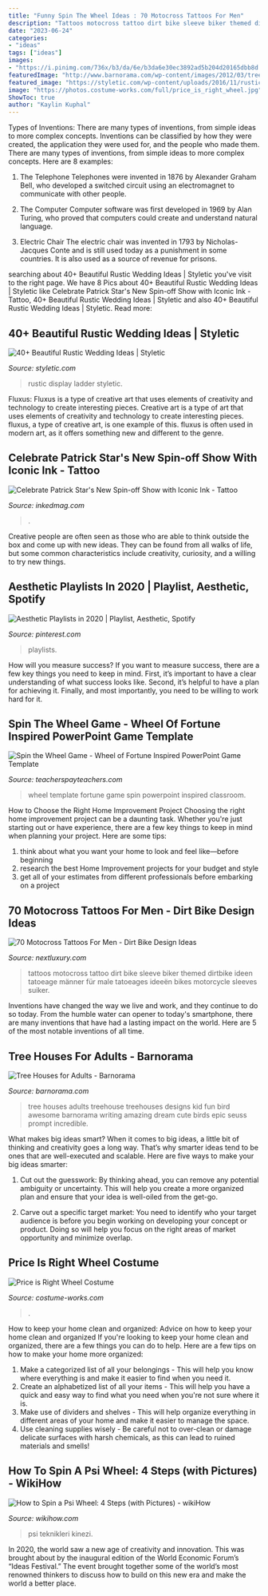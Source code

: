 ```yaml
---
title: "Funny Spin The Wheel Ideas : 70 Motocross Tattoos For Men"
description: "Tattoos motocross tattoo dirt bike sleeve biker themed dirtbike ideen tatoeage männer für male tatoeages ideeën bikes motorcycle sleeves suiker"
date: "2023-06-24"
categories:
- "ideas"
tags: ["ideas"]
images:
- "https://i.pinimg.com/736x/b3/da/6e/b3da6e30ec3892ad5b204d20165dbb8d.jpg"
featuredImage: "http://www.barnorama.com/wp-content/images/2012/03/tree-houses-for-adults/35-tree-houses-for-adults.jpg"
featured_image: "https://styletic.com/wp-content/uploads/2016/11/rustic-wedding-ideas/13-rustic-wedding-ideas.jpg"
image: "https://photos.costume-works.com/full/price_is_right_wheel.jpg"
ShowToc: true
author: "Kaylin Kuphal"
---
```



Types of Inventions: There are many types of inventions, from simple ideas to more complex concepts.
Inventions can be classified by how they were created, the application they were used for, and the people who made them. There are many types of inventions, from simple ideas to more complex concepts. Here are 8 examples:
1. The Telephone 
Telephones were invented in 1876 by Alexander Graham Bell, who developed a switched circuit using an electromagnet to communicate with other people.

2. The Computer 
Computer software was first developed in 1969 by Alan Turing, who proved that computers could create and understand natural language.

3. Electric Chair 
The electric chair was invented in 1793 by Nicholas-Jacques Conte and is still used today as a punishment in some countries. It is also used as a source of revenue for prisons. 

	

		
searching about 40+ Beautiful Rustic Wedding Ideas | Styletic you've visit to the right page. We have 8 Pics about 40+ Beautiful Rustic Wedding Ideas | Styletic like Celebrate Patrick Star&#039;s New Spin-off Show with Iconic Ink - Tattoo, 40+ Beautiful Rustic Wedding Ideas | Styletic and also 40+ Beautiful Rustic Wedding Ideas | Styletic. Read more:
		
    
## 40+ Beautiful Rustic Wedding Ideas | Styletic

<img loading=lazy src="https://styletic.com/wp-content/uploads/2016/11/rustic-wedding-ideas/13-rustic-wedding-ideas.jpg" onerror="this.onerror=null;this.src='https://tse1.mm.bing.net/th?id=OIP.iYEIwpgWmwNF4wV5fB9_jwHaLH&amp;pid=15.1';" alt="40+ Beautiful Rustic Wedding Ideas | Styletic">

_Source: styletic.com_

>rustic display ladder styletic. 

	

Fluxus: Fluxus is a type of creative art that uses elements of creativity and technology to create interesting pieces.
Creative art is a type of art that uses elements of creativity and technology to create interesting pieces. fluxus, a type of creative art, is one example of this. fluxus is often used in modern art, as it offers something new and different to the genre.

    
## Celebrate Patrick Star&#039;s New Spin-off Show With Iconic Ink - Tattoo

<img loading=lazy src="https://www.inkedmag.com/.image/t_share/MTc0NjEwNDM1NjY2ODgwNDU3/patrick-star-fb.jpg" onerror="this.onerror=null;this.src='https://tse3.mm.bing.net/th?id=OIP.0yiCf9XeeTEiMjQJ3WoCpQHaD4&amp;pid=15.1';" alt="Celebrate Patrick Star&#039;s New Spin-off Show with Iconic Ink - Tattoo">

_Source: inkedmag.com_

>. 

	

Creative people are often seen as those who are able to think outside the box and come up with new ideas. They can be found from all walks of life, but some common characteristics include creativity, curiosity, and a willing to try new things.

    
## Aesthetic Playlists In 2020 | Playlist, Aesthetic, Spotify

<img loading=lazy src="https://i.pinimg.com/736x/b3/da/6e/b3da6e30ec3892ad5b204d20165dbb8d.jpg" onerror="this.onerror=null;this.src='https://tse4.mm.bing.net/th?id=OIP.aCNkNluxOmJiZ_g1FJmPLAHaQB&amp;pid=15.1';" alt="Aesthetic Playlists in 2020 | Playlist, Aesthetic, Spotify">

_Source: pinterest.com_

>playlists. 

	

How will you measure success?
If you want to measure success, there are a few key things you need to keep in mind. First, it’s important to have a clear understanding of what success looks like. Second, it’s helpful to have a plan for achieving it. Finally, and most importantly, you need to be willing to work hard for it.

    
## Spin The Wheel Game - Wheel Of Fortune Inspired PowerPoint Game Template

<img loading=lazy src="https://ecdn.teacherspayteachers.com/thumbitem/Spin-the-Wheel-Game-Wheel-of-Fortune-Inspired-PowerPoint-Game-Template-1500876162/original-1598219-2.jpg" onerror="this.onerror=null;this.src='https://tse2.mm.bing.net/th?id=OIP.llk-INSe3FcAVah-h1nK8QAAAA&amp;pid=15.1';" alt="Spin the Wheel Game - Wheel of Fortune Inspired PowerPoint Game Template">

_Source: teacherspayteachers.com_

>wheel template fortune game spin powerpoint inspired classroom. 

	

How to Choose the Right Home Improvement Project
Choosing the right home improvement project can be a daunting task. Whether you're just starting out or have experience, there are a few key things to keep in mind when planning your project. Here are some tips: 
1. think about what you want your home to look and feel like—before beginning
2. research the best Home Improvement projects for your budget and style
3. get all of your estimates from different professionals before embarking on a project

    
## 70 Motocross Tattoos For Men - Dirt Bike Design Ideas

<img loading=lazy src="http://nextluxury.com/wp-content/uploads/full-sleeve-motocross-themed-male-tattoos.jpg" onerror="this.onerror=null;this.src='https://tse2.mm.bing.net/th?id=OIP.0oQWHZMus62WR9FqQ-F1wwHaHT&amp;pid=15.1';" alt="70 Motocross Tattoos For Men - Dirt Bike Design Ideas">

_Source: nextluxury.com_

>tattoos motocross tattoo dirt bike sleeve biker themed dirtbike ideen tatoeage männer für male tatoeages ideeën bikes motorcycle sleeves suiker. 

	

Inventions have changed the way we live and work, and they continue to do so today. From the humble water can opener to today's smartphone, there are many inventions that have had a lasting impact on the world. Here are 5 of the most notable inventions of all time.

    
## Tree Houses For Adults - Barnorama

<img loading=lazy src="http://www.barnorama.com/wp-content/images/2012/03/tree-houses-for-adults/35-tree-houses-for-adults.jpg" onerror="this.onerror=null;this.src='https://tse3.mm.bing.net/th?id=OIP.5vYgs88ro9VMSq8EtzQIlQHaK8&amp;pid=15.1';" alt="Tree Houses for Adults - Barnorama">

_Source: barnorama.com_

>tree houses adults treehouse treehouses designs kid fun bird awesome barnorama writing amazing dream cute birds epic seuss prompt incredible. 

	

What makes big ideas smart?
When it comes to big ideas, a little bit of thinking and creativity goes a long way. That’s why smarter ideas tend to be ones that are well-executed and scalable. Here are five ways to make your big ideas smarter:
1. Cut out the guesswork: By thinking ahead, you can remove any potential ambiguity or uncertainty. This will help you create a more organized plan and ensure that your idea is well-oiled from the get-go.

2. Carve out a specific target market: You need to identify who your target audience is before you begin working on developing your concept or product. Doing so will help you focus on the right areas of market opportunity and minimize overlap.


    
## Price Is Right Wheel Costume

<img loading=lazy src="https://photos.costume-works.com/full/price_is_right_wheel.jpg" onerror="this.onerror=null;this.src='https://tse1.mm.bing.net/th?id=OIP.DQulLapdCUPTmIHMLkg0iAHaJH&amp;pid=15.1';" alt="Price is Right Wheel Costume">

_Source: costume-works.com_

>. 

	

How to keep your home clean and organized: Advice on how to keep your home clean and organized
If you're looking to keep your home clean and organized, there are a few things you can do to help. Here are a few tips on how to make your home more organized: 
1. Make a categorized list of all your belongings - This will help you know where everything is and make it easier to find when you need it. 
2. Create an alphabetized list of all your items - This will help you have a quick and easy way to find what you need when you're not sure where it is. 
3. Make use of dividers and shelves - This will help organize everything in different areas of your home and make it easier to manage the space. 
4. Use cleaning supplies wisely - Be careful not to over-clean or damage delicate surfaces with harsh chemicals, as this can lead to ruined materials and smells!

    
## How To Spin A Psi Wheel: 4 Steps (with Pictures) - WikiHow

<img loading=lazy src="https://www.wikihow.com/images/d/de/Spin-a-Psi-Wheel-Step-4.jpg" onerror="this.onerror=null;this.src='https://tse2.mm.bing.net/th?id=OIP.fCMCYkFIzIsiiQWtFcETQwHaE8&amp;pid=15.1';" alt="How to Spin a Psi Wheel: 4 Steps (with Pictures) - wikiHow">

_Source: wikihow.com_

>psi teknikleri kinezi. 

	

In 2020, the world saw a new age of creativity and innovation. This was brought about by the inaugural edition of the World Economic Forum’s “Ideas Festival.” The event brought together some of the world’s most renowned thinkers to discuss how to build on this new era and make the world a better place.

